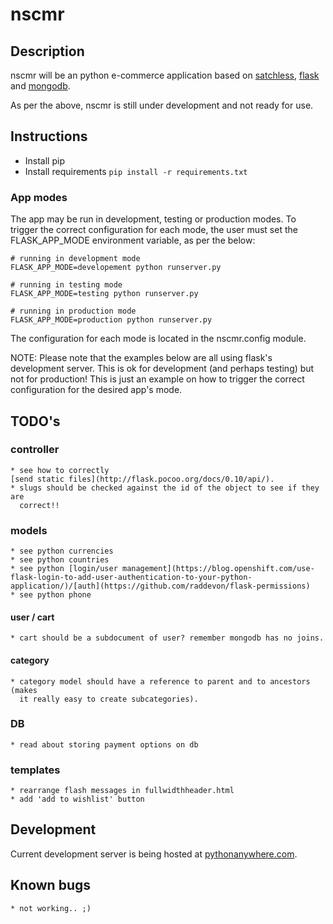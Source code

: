 # nscmr

## Description
nscmr will be an python e-commerce application based on
[satchless](https://github.com/mirumee/satchless),
[flask](http://flask.pocoo.org/) and
[mongodb](https://www.google.com.br/url?sa=t&rct=j&q=&esrc=s&source=web&cd=1&cad=rja&uact=8&ved=0ahUKEwjO6pyTz7TLAhWMkJAKHawuB9sQFggdMAA&url=https%3A%2F%2Fwww.mongodb.org%2F&usg=AFQjCNE3DSenqpJf_ccFT8F4W0RQfaGb3w&sig2=jK5NinRr8peGNPjy77U9mw).

As per the above, nscmr is still under development and not ready for use.

## Instructions
* Install pip
* Install requirements
```pip install -r requirements.txt```

### App modes
The app may be run in development, testing or production modes. To trigger the
correct configuration for each mode, the user must set the FLASK_APP_MODE
environment variable, as per the below:
```
# running in development mode
FLASK_APP_MODE=developement python runserver.py

# running in testing mode
FLASK_APP_MODE=testing python runserver.py

# running in production mode
FLASK_APP_MODE=production python runserver.py
```

The configuration for each mode is located in the nscmr.config module.

NOTE: Please note that the examples below are all using flask's development
server. This is ok for development (and perhaps testing) but not for
production! This is just an example on how to trigger the correct configuration
for the desired app's mode.


## TODO's
### controller
    * see how to correctly
    [send static files](http://flask.pocoo.org/docs/0.10/api/).
    * slugs should be checked against the id of the object to see if they are
      correct!!

### models
    * see python currencies
    * see python countries
    * see python [login/user management](https://blog.openshift.com/use-flask-login-to-add-user-authentication-to-your-python-application/)/[auth](https://github.com/raddevon/flask-permissions)
    * see python phone

#### user / cart
    * cart should be a subdocument of user? remember mongodb has no joins.

#### category
    * category model should have a reference to parent and to ancestors (makes
      it really easy to create subcategories).

### DB
    * read about storing payment options on db

### templates
    * rearrange flash messages in fullwidthheader.html
    * add 'add to wishlist' button

## Development
Current development server is being hosted at
[pythonanywhere.com](http://tls.pythonanywhere.com).

## Known bugs
    * not working.. ;)

